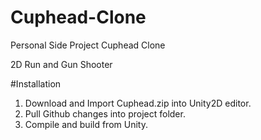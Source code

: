 # Cuphead-Clone
Personal Side Project Cuphead Clone

2D Run and Gun Shooter

#Installation
1. Download and Import Cuphead.zip into Unity2D editor.
2. Pull Github changes into project folder.
3. Compile and build from Unity.
